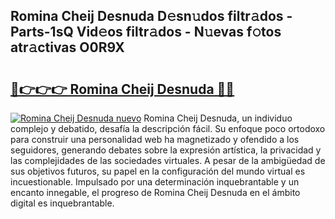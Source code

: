 ## Romina Cheij Desnuda D𝚎sn𝚞dos filtr𝚊dos - Parts-1sQ Vid𝚎os filtr𝚊dos - N𝚞evas f𝚘tos atr𝚊ctivas O0R9X

# <h2><a href="http://mb7mip.tromn.icu/?c=Romina+Cheij+Desnuda">🔗👉👉👉 Romina Cheij Desnuda 🔗🔗</a></h2>

[![Romina Cheij Desnuda nuevo](https://i.imgur.com/pEAQMta.gif)](http://mb7mip.tromn.icu/?c=Romina+Cheij+Desnuda)
Romina Cheij Desnuda, un individuo complejo y debatido, desafía la descripción fácil. Su enfoque poco ortodoxo para construir una personalidad web ha magnetizado y ofendido a los seguidores, generando debates sobre la expresión artística, la privacidad y las complejidades de las sociedades virtuales. A pesar de la ambigüedad de sus objetivos futuros, su papel en la configuración del mundo virtual es incuestionable. Impulsado por una determinación inquebrantable y un encanto innegable, el progreso de Romina Cheij Desnuda en el ámbito digital es inquebrantable.
